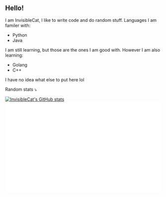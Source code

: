 ## Hello!
I am InvisibleCat, I like to write code and do random stuff.
Languages I am familer with:
  - Python
  - Java
 
 I am still learning, but those are the ones I am good with.
 However I am also learning:
 - Golang
 - C++
 
 I have no idea what else to put here lol
 
 Random stats ⤵
 
  [![InvisibleCat's GitHub stats](https://github-readme-stats.vercel.app/api?username=InvisibleCatA1&show_icons=true&theme=dracula)](https://github.com/anuraghazra/github-readme-stats)
 ![](https://github.com/InvisibleCatA1/github-stats/blob/master/generated/languages.svg)


<!---
InvisibleCatA1/InvisibleCatA1 is a ✨ special ✨ repository because its `README.md` (this file) appears on your GitHub profile.
You can click the Preview link to take a look at your changes.
--->
